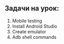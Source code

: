 ## Задачи на урок:

1. Mobile testing
2. Install Android Studio
3. Create emulator
4. Adb shell commands
